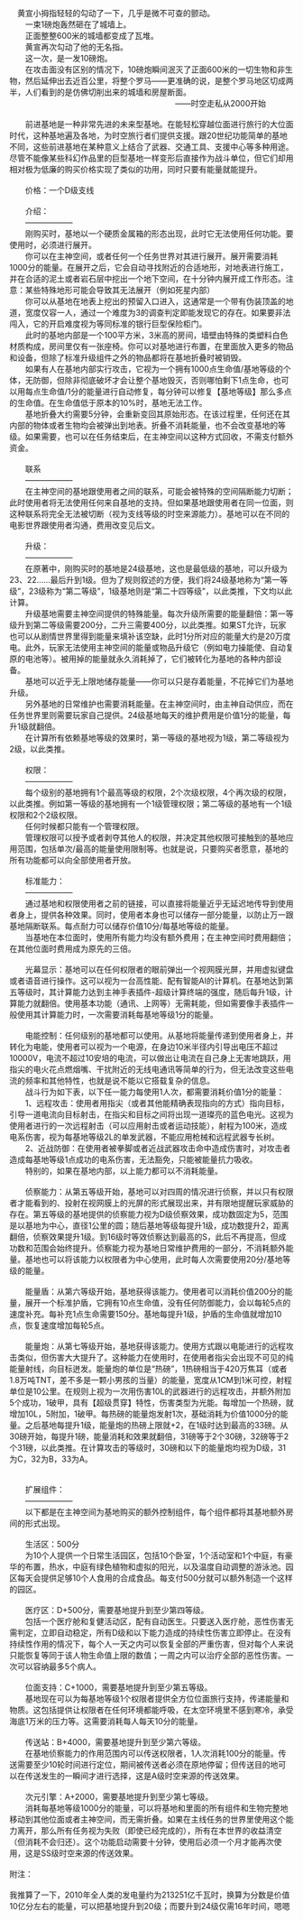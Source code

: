 <title>前进基地</title>
<meta name="GENERATOR" content="WinCHM">
<meta http-equiv="Content-Type" content="text/html; charset=gb2312">
<br>　黄宣小拇指轻轻的勾动了一下，几乎是微不可查的颤动。
<br>　　一束1磅炮轰然砸在了城墙上。
<br>　　正面整整600米的城墙都变成了瓦堆。
<br>　　黄宣再次勾动了他的无名指。
<br>　　这一次，是一发10磅炮。
<br>　　在攻击面没有区别的情况下，10磅炮瞬间泯灭了正面600米的一切生物和非生物，然后延伸出去近百公里，将整个罗马——更准确的说，是整个罗马地区切成两半，人们看到的是仿佛切削出来的城墙和房屋断面。
<br>　　　　　　　　　　　　　　　　　　　　　——时空走私从2000开始
<br>
<br>　　前进基地是一种非常先进的未来型基地。在能轻松穿越位面进行旅行的大位面时代，这种基地遍及各地，为时空旅行者们提供支援。跟20世纪功能简单的基地不同，这些前进基地在某种意义上结合了武器、交通工具、支援中心等多种用途。尽管不能像某些科幻作品里的巨型基地一样变形后直接作为战斗单位，但它们却用相对极为低廉的购买价格实现了类似的功用，同时只要有能量就能提升。
<br>
<br>　　价格：一个D级支线
<br>
<br>　　介绍：
<br>　　——————
<br>　　刚购买时，基地以一个硬质金属箱的形态出现，此时它无法使用任何功能。要使用时，必须进行展开。
<br>　　你可以在主神空间，或者任何一个任务世界对其进行展开。展开需要消耗1000分的能量。在展开之后，它会自动寻找附近的合适地形，对地表进行施工，并在合适的泥土或者岩石层中挖出一个地下空间，在十分钟内展开成工作形态。注意：某些特殊地形可能会导致其无法展开（例如死星内部）
<br>　　你可以从基地在地表上挖出的预留入口进入，这通常是一个带有伪装顶盖的地道，宽度仅容一人，通过一个难度为3的调查判定即能发现它的存在。如果要非法闯入，它的开启难度视为等同标准的银行巨型保险柜门。
<br>　　此时的基地内部是一个100平方米，3米高的房间，墙壁由特殊的类塑料白色材质构成，房间里仅有一张座椅。你可以对基地进行布置，在里面放入更多的物品和设备，但除了标准升级组件之外的物品都将在基地折叠时被销毁。
<br>　　如果有人在基地内部实行攻击，它视为一个拥有1000点生命值/基地等级的个体，无防御，但除非彻底破坏才会让整个基地毁灭，否则哪怕剩下1点生命，也可以用每点生命值/1分的能量进行自动修复，每分钟可以修复【基地等级】那么多点的生命值。在生命值低于原本的10%时，基地无法工作。
<br>　　基地折叠大约需要5分钟，会重新变回其原始形态。在该过程里，任何还在其内部的物体或者生物均会被弹出到地表。折叠不消耗能量，也不会改变基地的等级。如果需要，也可以在任务结束后，在主神空间以这种方式回收，不需支付额外资金。
<br>
<br>　　联系
<br>　　——————
<br>　　在主神空间的基地跟使用者之间的联系，可能会被特殊的空间隔断能力切断；此时使用者将无法使用任何来自基地的支持。但如果基地跟使用者在同一位面，则这种联系将完全无法被切断（视为支线等级的时空来源能力）。基地可以在不同的电影世界跟使用者沟通，费用改变见后文。
<br>
<br>　　升级：
<br>　　——————
<br>　　在原著中，刚购买时的基地是24级基地，这也是最低级的基地，可以升级为23、22……最后升到1级。但为了规则叙述的方便，我们将24级基地称为“第一等级”，23级称为“第二等级”，1级基地则是“第二十四等级”，以此类推，下文均以此计算。
<br>　　升级基地需要主神空间提供的特殊能量。每次升级所需要的能量翻倍：第一等级升到第二等级需要200分，二升三需要400分，以此类推。如果ST允许，玩家也可以从剧情世界里得到能量来填补该空缺，此时1分所对应的能量大约是20万度电。此外，玩家无法使用主神空间的能量或物品升级它（例如电力操能使、自动复原的电池等）。被用掉的能量就永久消耗掉了，它们被转化为基地的各种内部设备。
<br>　　基地可以近乎无上限地储存能量——你可以只是存着能量，不花掉它们为基地升级。
<br>　　另外基地的日常维护也需要消耗能量。在主神空间时，由主神自动供应，而在任务世界里则需要玩家自己提供。24级基地每天的维护费用是价值1分的能量，每升1级就翻倍。
<br>　　在计算所有依赖基地等级的效果时，第一等级的基地视为1级，第二等级视为2级，以此类推。
<br>
<br>　　权限：
<br>　　——————
<br>　　每个级别的基地拥有1个最高等级的权限，2个次级权限，4个再次级的权限，以此类推。例如第一等级的基地拥有一个1级管理权限；第二等级的基地有一个1级权限和2个2级权限。
<br>　　任何时候都只能有一个管理权限。
<br>　　管理权限可以授予或者剥夺其他人的权限，并决定其他权限可接触到的基地应用范围，包括单次/最高的能量使用限制等。也就是说，只要购买者愿意，基地的所有功能都可以向全部使用者开放。
<br>
<br>　　标准能力：
<br>　　——————
<br>　　通过基地和权限使用者之前的链接，可以直接将能量近乎无延迟地传导到使用者身上，提供各种效果。同时，使用者本身也可以储存一部分能量，以防止万一跟基地隔断联系。每点耐力可以储存价值10分/每基地等级的能量。
<br>　　当基地在本位面时，使用所有能力均没有额外费用；在主神空间时费用翻倍；在其他位面时费用成为原先的三倍。
<br>
<br>　　光幕显示：基地可以在任何权限者的眼前弹出一个视网膜光屏，并用虚拟键盘或者语音进行操作。这可以视为一台高性能、配有智能AI的计算机。在基地达到第五等级时，其计算能力达到主神手表插件-超级计算终端的强度，随后每升1级，计算能力就翻倍。使用基本功能（通讯、上网等）无需耗能，但如需要像手表插件一般使用其计算能力时，一次需要消耗每基地等级1分的能量。
<br>
<br>　　电能控制：任何级别的基地都可以使用。从基地将能量传递到使用者身上，并转化为电能，使用者可以视为一个电源，在身边10米半径内引导出电压不超过10000V，电流不超过10安培的电流，可以做出让电流在自己身上无害地跳跃，用指尖的电火花点燃烟嘴、干扰附近的无线电通讯等简单的行为，但无法改变这些电流的频率和其他特性，也就是说不能以它搭载复杂的信息。
<br>　　战斗行为如下表，以下任一能力每使用1人次，都需要消耗价值1分的能量：
<br>　　1、远程攻击：使用者用指尖（或者其他能精确表现指向的方式）指向目标，引导一道电流向目标射击，在指尖和目标之间将出现一道璨亮的蓝色电光。这视为使用者进行的一次远程射击（可以应用射击或者运动技能），射程为100米，造成电系伤害，视为每基地等级2L的单发武器，不能应用枪械和远程武器专长树。
<br>　　2、近战防御：在使用者被拳脚或者近战武器攻击命中造成伤害时，对攻击者造成每基地等级1点成功的电系伤害，无法豁免，只能被能量抗力吸收。
<br>　　特别的，如果在基地内部，以上能力都可以不消耗能量。
<br>
<br>　　侦察能力：从第五等级开始，基地可以对四周的情况进行侦察，并以只有权限者才能看到的、投射在视网膜上的光屏的形式展现出来，并有限地提醒玩家威胁的存在。第五等级的基地提供的侦察能力视为D级侦察效果，成功数固定为5，范围是以基地为中心，直径1公里的圆；随后基地等级每提升1级，成功数提升2，距离翻倍，侦察效果提升1级。到16级时等效侦察达到最高的S，此后不再提高，但成功数和范围会始终提升。侦察能力视为基地日常维护费用的一部分，不消耗额外能量。基地也可以将该能力以权限者为中心使用，此时每人次需要使用20分/基地等级的能量。
<br>
<br>　　能量盾：从第六等级开始，基地获得该能力。使用者可以消耗价值200分的能量，展开一个标准护盾，它拥有10点生命值，没有任何防御能力，会以每轮5点的速度补充。每补充1点生命需要150分。基地每提升1级，护盾的生命值就增加10点，恢复速度增加每轮5点。
<br>
<br>　　能量炮：从第七等级开始，基地获得该能力。使用方式跟以电能进行的远程攻击类似，但伤害大大提升了。这种能力在使用时，在使用者指尖会出现不可见的纯能量射线，向目标迸发。能量炮的单位是“热磅”，1热磅相当于420万焦耳（或者1.8万吨TNT，差不多是一颗小男孩的当量）的能量，宽度从1CM到1米可控，射程单位是10公里。在规则上视为一次用伤害10L的武器进行的远程攻击，并额外附加5个成功，1破甲，具有【超级贯穿】特性，伤害类型为光能。每增加一个热磅，就增加10L，5附加，1破甲。每热磅的能量炮发射1次，基础消耗为价值1000分的能量。之后基地每提升1级，能量炮的热磅上限就+2，在1级时达到最高的33磅。从30磅开始，每提升1磅，能量消耗和效果就翻倍，31磅等于2个30磅，32磅等于2个31磅，以此类推。在计算攻击的等级时，30磅和以下的能量炮均视为D级，31为C，32为B，33为A。
<br>
<br>
<br>　　扩展组件：
<br>　　——————
<br>　　以下都是在主神空间为基地购买的额外控制组件，每个组件都将其基地额外房间的形式出现。
<br>
<br>　　生活区：500分
<br>　　为10个人提供一个日常生活园区，包括10个卧室，1个活动室和1个中庭，有豪华的布置，热水，中庭有绿色植物和虚拟的阳光，以及温度自动调整的游泳池。园区每天会提供足够10个人食用的合成食品。每支付500分就可以额外制造一个这样的园区。
<br>
<br>　　医疗区：D+500分，需要基地提升到至少第四等级。
<br>　　包括一个医疗舱和复健活动区，配有自动医生。只要送入医疗舱，恶性伤害无需判定，立即自动稳定，所有D级和以下能力造成的持续性伤害立即停止。在没有持续性作用的情况下，每个人一天之内可以恢复全部的严重伤害，但对每个人来说只能恢复等同于该人物生命值上限的数值；一周之内可以治疗全部的恶性伤害。一次可以容纳最多5个病人。
<br>
<br>　　位面支持：C+1000，需要基地提升到至少第五等级。
<br>　　基地现在可以为每基地等级1个权限者提供全方位位面旅行支持，传递能量和物质。这包括提供让权限者在任何环境都能呼吸，在太空环境里不感到寒冷，承受海底1万米的压力等。这需要消耗每人每天10分的能量。
<br>
<br>　　传送站：B+4000，需要基地提升到至少第六等级。
<br>　　在基地侦察能力的作用范围内可以传送权限者，1人次消耗100分的能量。传送需要至少10轮时间进行定位，期间被传送者必须在原地停留；但传送目的地可以在传送发生的一瞬间才进行选择，这是A级时空来源的传送效果。
<br>
<br>　　次元引擎：A+2000，需要基地提升到至少第七等级。
<br>　　消耗每基地等级1000分的能量，可以将基地和里面的所有组件和生物完整地移动到其他位面或者主神空间，而无需折叠。如果在主线任务的世界里使用这个能力离开，那么所有任务视为失败（即使已经完成的），所有在本世界的收益清空（但消耗不会归还）。这个功能启动需要十分钟，使用后必须一个月才能再次使用，这是SS级时空来源的传送效果。
<br>
<br>附注：
<br>
<br>我推算了一下，2010年全人类的发电量约为213251亿千瓦时，换算为分数是价值10亿分左右的能量，可以把基地提升到20级；而要升到24级仅需16年时间，嗯嗯